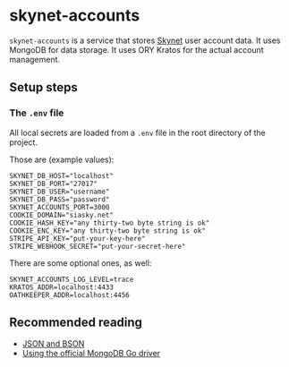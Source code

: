 # skynet-accounts

`skynet-accounts` is a service that stores [Skynet](https://siasky.net) user account data. It uses MongoDB for data
storage. It uses ORY Kratos for the actual account management.

## Setup steps

### The `.env` file

All local secrets are loaded from a `.env` file in the root directory of the project.

Those are (example values):

```.env
SKYNET_DB_HOST="localhost"
SKYNET_DB_PORT="27017"
SKYNET_DB_USER="username"
SKYNET_DB_PASS="password"
SKYNET_ACCOUNTS_PORT=3000
COOKIE_DOMAIN="siasky.net"
COOKIE_HASH_KEY="any thirty-two byte string is ok"
COOKIE_ENC_KEY="any thirty-two byte string is ok"
STRIPE_API_KEY="put-your-key-here"
STRIPE_WEBHOOK_SECRET="put-your-secret-here"
```

There are some optional ones, as well:

```.env
SKYNET_ACCOUNTS_LOG_LEVEL=trace
KRATOS_ADDR=localhost:4433
OATHKEEPER_ADDR=localhost:4456
```

## Recommended reading

- [JSON and BSON](https://www.mongodb.com/json-and-bson)
- [Using the official MongoDB Go driver](https://vkt.sh/go-mongodb-driver-cookbook/)
